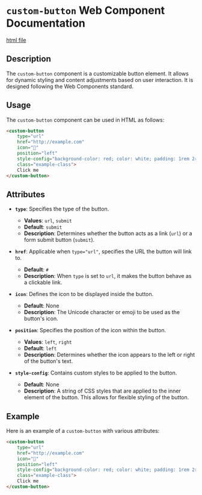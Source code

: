 
# `custom-button` Web Component Documentation
[html file](index.html)
## Description

The `custom-button` component is a customizable button element. It allows for dynamic styling and content adjustments based on user interaction. It is designed following the Web Components standard.

## Usage

The `custom-button` component can be used in HTML as follows:

```html
<custom-button
    type="url"
    href="http://example.com"
    icon="🌟"
    position="left"
    style-config="background-color: red; color: white; padding: 1rem 2rem; border-radius: 100px;"
    class="example-class">
    Click me
</custom-button>
```

## Attributes

- **`type`**: Specifies the type of the button.
  - **Values**: `url`, `submit`
  - **Default**: `submit`
  - **Description**: Determines whether the button acts as a link (`url`) or a form submit button (`submit`).

- **`href`**: Applicable when `type="url"`, specifies the URL the button will link to.
  - **Default**: `#`
  - **Description**: When `type` is set to `url`, it makes the button behave as a clickable link.

- **`icon`**: Defines the icon to be displayed inside the button.
  - **Default**: None
  - **Description**: The Unicode character or emoji to be used as the button's icon.

- **`position`**: Specifies the position of the icon within the button.
  - **Values**: `left`, `right`
  - **Default**: `left`
  - **Description**: Determines whether the icon appears to the left or right of the button's text.

- **`style-config`**: Contains custom styles to be applied to the button.
  - **Default**: None
  - **Description**: A string of CSS styles that are applied to the inner element of the button. This allows for flexible styling of the button.

## Example

Here is an example of a `custom-button` with various attributes:

```html
<custom-button
    type="url"
    href="http://example.com"
    icon="🌟"
    position="left"
    style-config="background-color: red; color: white; padding: 1rem 2rem; border-radius: 100px;"
    class="example-class">
    Click me
</custom-button>
```
